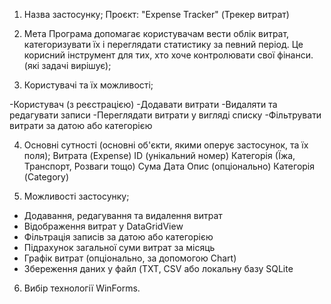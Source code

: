 1. Назва застосунку;
   Проєкт: "Expense Tracker" (Трекер витрат)

   
2. Мета
     Програма допомагає користувачам вести облік витрат, категоризувати їх і переглядати статистику за певний період. Це корисний інструмент для тих, хто хоче контролювати свої фінанси. (які задачі вирішує);
   
3. Користувачі та їх можливості;
    
-Користувач (з реєстрацією)
-Додавати витрати
-Видаляти та редагувати записи
-Переглядати витрати у вигляді списку
-Фільтрувати витрати за датою або категорією

4. Основні сутності (основні об'єкти, якими оперує застосунок, та їх поля);
Витрата (Expense)
ID (унікальний номер)
Категорія (Їжа, Транспорт, Розваги тощо)
Сума
Дата
Опис (опціонально)
Категорія (Category)

5. Можливості застосунку;
- Додавання, редагування та видалення витрат
- Відображення витрат у DataGridView
- Фільтрація записів за датою або категорією
- Підрахунок загальної суми витрат за місяць
- Графік витрат (опціонально, за допомогою Chart)
- Збереження даних у файл (TXT, CSV або локальну базу SQLite
   
6. Вибір технології WinForms.






